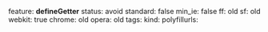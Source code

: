 feature: __defineGetter__
status: avoid
standard: false
min_ie: false
ff: old
sf: old
webkit: true
chrome: old
opera: old
tags:
kind:
polyfillurls:

